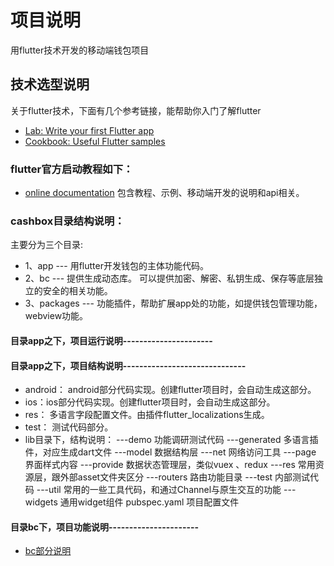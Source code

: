 # 项目说明
用flutter技术开发的移动端钱包项目

## 技术选型说明
关于flutter技术，下面有几个参考链接，能帮助你入门了解flutter
- [Lab: Write your first Flutter app](https://flutter.dev/docs/get-started/codelab)
- [Cookbook: Useful Flutter samples](https://flutter.dev/docs/cookbook)

### flutter官方启动教程如下：

- [online documentation](https://flutter.dev/docs) 包含教程、示例、移动端开发的说明和api相关。


### cashbox目录结构说明：
主要分为三个目录:
- 1、app --- 用flutter开发钱包的主体功能代码。
- 2、bc --- 提供生成动态库。 可以提供加密、解密、私钥生成、保存等底层独立的安全的相关功能。
- 3、packages --- 功能插件，帮助扩展app处的功能，如提供钱包管理功能，webview功能。

#### 目录app之下，项目运行说明----------------------

#### 目录app之下，项目结构说明------------------------------
-  android： android部分代码实现。创建flutter项目时，会自动生成这部分。
-  ios：ios部分代码实现。创建flutter项目时，会自动生成这部分。
-  res： 多语言字段配置文件。由插件flutter_localizations生成。
-  test： 测试代码部分。
-  lib目录下，结构说明：
        ---demo        功能调研测试代码
        ---generated   多语言插件，对应生成dart文件
        ---model       数据结构层
        ---net         网络访问工具
        ---page        界面样式内容
        ---provide     数据状态管理层，类似vuex 、redux
        ---res         常用资源层，跟外部asset文件夹区分
        ---routers     路由功能目录
        ---test        内部测试代码
        ---util        常用的一些工具代码，和通过Channel与原生交互的功能
        ---widgets     通用widget组件
        pubspec.yaml   项目配置文件

####  目录bc下，项目功能说明----------------------
- [bc部分说明](https://github.com/scryinfo/cashbox/blob/master/bc/README.md)
